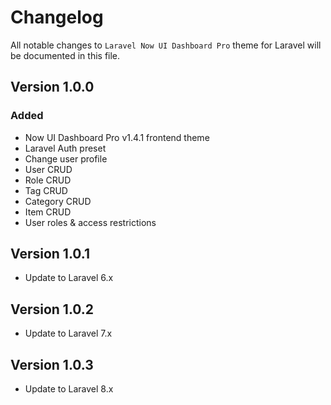 # Changelog

All notable changes to `Laravel Now UI Dashboard Pro` theme for Laravel will be documented in this file.

## Version 1.0.0

### Added
- Now UI Dashboard Pro v1.4.1 frontend theme
- Laravel Auth preset
- Change user profile
- User CRUD
- Role CRUD
- Tag CRUD
- Category CRUD
- Item CRUD
- User roles & access restrictions

## Version 1.0.1

- Update to Laravel 6.x

## Version 1.0.2

- Update to Laravel 7.x

## Version 1.0.3

- Update to Laravel 8.x
